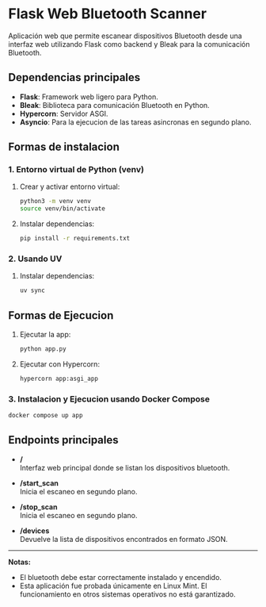 # Flask Web Bluetooth Scanner

Aplicación web que permite escanear dispositivos Bluetooth desde una interfaz web utilizando Flask como backend y Bleak para la comunicación Bluetooth.

## Dependencias principales

- **Flask**: Framework web ligero para Python.
- **Bleak**: Biblioteca para comunicación Bluetooth en Python.
- **Hypercorn**: Servidor ASGI.
- **Asyncio**: Para la ejecucion de las tareas asincronas en segundo plano.

## Formas de instalacion

### 1. Entorno virtual de Python (venv)

1. Crear y activar entorno virtual:
   ```bash
   python3 -m venv venv
   source venv/bin/activate
   ```
2. Instalar dependencias:
   ```bash
   pip install -r requirements.txt
   ```

### 2. Usando UV

1. Instalar dependencias:
   ```bash
   uv sync
   ```

## Formas de Ejecucion
1. Ejecutar la app:
   ```bash
   python app.py
   ```

2. Ejecutar con Hypercorn:
   ```bash
   hypercorn app:asgi_app
   ```

### 3. Instalacion y Ejecucion usando Docker Compose

```bash
docker compose up app
```

## Endpoints principales

- **/**  
  Interfaz web principal donde se listan los dispositivos bluetooth.

- **/start_scan**  
  Inicia el escaneo en segundo plano.

- **/stop_scan**  
  Inicia el escaneo en segundo plano.

- **/devices**  
  Devuelve la lista de dispositivos encontrados en formato JSON.

---

**Notas:**  
- El bluetooth debe estar correctamente instalado y encendido.
- Esta aplicación fue probada únicamente en Linux Mint. El funcionamiento en otros sistemas operativos no está garantizado.